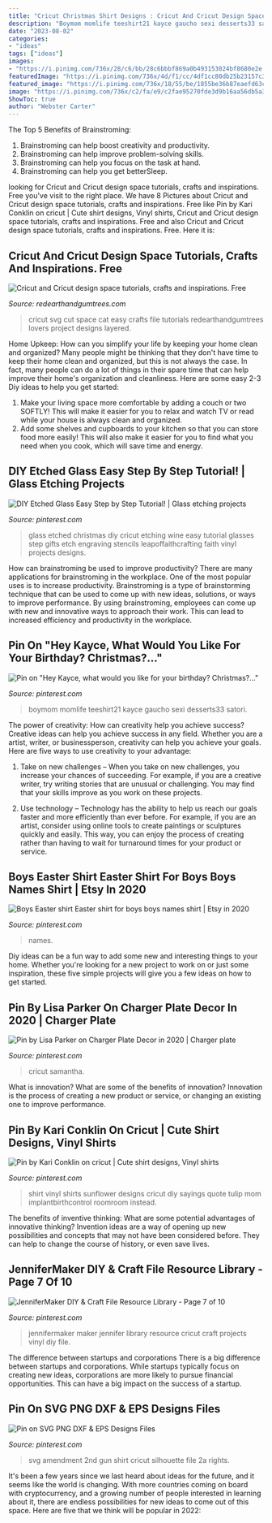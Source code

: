 ```yaml
---
title: "Cricut Christmas Shirt Designs : Cricut And Cricut Design Space Tutorials, Crafts And Inspirations. Free"
description: "Boymom momlife teeshirt21 kayce gaucho sexi desserts33 satori"
date: "2023-08-02"
categories:
- "ideas"
tags: ["ideas"]
images:
- "https://i.pinimg.com/736x/28/c6/bb/28c6bbbf869a0b493153024bf8680e2e.jpg"
featuredImage: "https://i.pinimg.com/736x/4d/f1/cc/4df1cc80db25b23157c336e0cb376ceb.jpg"
featured_image: "https://i.pinimg.com/736x/18/55/be/1855be36b87eaefd63caace26900d9bd.jpg"
image: "https://i.pinimg.com/736x/c2/fa/e9/c2fae95270fde3d9b16aa56db5a3922c.jpg"
ShowToc: true
author: "Webster Carter"
---
```



The Top 5 Benefits of Brainstroming:
1. Brainstroming can help boost creativity and productivity.
2. Brainstroming can help improve problem-solving skills.
3. Brainstroming can help you focus on the task at hand.
4. Brainstroming can help you get betterSleep.

	

		
looking for Cricut and Cricut design space tutorials, crafts and inspirations. Free you've visit to the right place. We have 8 Pictures about Cricut and Cricut design space tutorials, crafts and inspirations. Free like Pin by Kari Conklin on cricut | Cute shirt designs, Vinyl shirts, Cricut and Cricut design space tutorials, crafts and inspirations. Free and also Cricut and Cricut design space tutorials, crafts and inspirations. Free. Here it is:
		
    
## Cricut And Cricut Design Space Tutorials, Crafts And Inspirations. Free

<img loading=lazy src="http://www.redearthandgumtrees.com/uploads/1/1/8/0/118010194/easy-to-make-cricut-project-for-all-the-cat-lovers-easy-cricut-weekend-projects-cat-svg-cut-file_orig.jpg" onerror="this.onerror=null;this.src='https://tse4.mm.bing.net/th?id=OIP.NIpKz-wzcnGyojCvvLJZsAHaLH&amp;pid=15.1';" alt="Cricut and Cricut design space tutorials, crafts and inspirations. Free">

_Source: redearthandgumtrees.com_

>cricut svg cut space cat easy crafts file tutorials redearthandgumtrees lovers project designs layered. 

	

Home Upkeep: How can you simplify your life by keeping your home clean and organized?
Many people might be thinking that they don't have time to keep their home clean and organized, but this is not always the case. In fact, many people can do a lot of things in their spare time that can help improve their home's organization and cleanliness. Here are some easy 2-3 Diy ideas to help you get started: 
1. Make your living space more comfortable by adding a couch or two SOFTLY! This will make it easier for you to relax and watch TV or read while your house is always clean and organized. 
2. Add some shelves and cupboards to your kitchen so that you can store food more easily! This will also make it easier for you to find what you need when you cook, which will save time and energy. 

    
## DIY Etched Glass Easy Step By Step Tutorial! | Glass Etching Projects

<img loading=lazy src="https://i.pinimg.com/736x/c2/fa/e9/c2fae95270fde3d9b16aa56db5a3922c.jpg" onerror="this.onerror=null;this.src='https://tse3.mm.bing.net/th?id=OIP.IwcMCRM-75t3hkc3wcUjWAHaKI&amp;pid=15.1';" alt="DIY Etched Glass Easy Step by Step Tutorial! | Glass etching projects">

_Source: pinterest.com_

>glass etched christmas diy cricut etching wine easy tutorial glasses step gifts etch engraving stencils leapoffaithcrafting faith vinyl projects designs. 

	

How can brainstroming be used to improve productivity?
There are many applications for brainstroming in the workplace. One of the most popular uses is to increase productivity. Brainstroming is a type of brainstorming technique that can be used to come up with new ideas, solutions, or ways to improve performance. By using brainstroming, employees can come up with new and innovative ways to approach their work. This can lead to increased efficiency and productivity in the workplace.

    
## Pin On &quot;Hey Kayce, What Would You Like For Your Birthday? Christmas?...&quot;

<img loading=lazy src="https://i.pinimg.com/736x/18/55/be/1855be36b87eaefd63caace26900d9bd.jpg" onerror="this.onerror=null;this.src='https://tse3.mm.bing.net/th?id=OIP.RNqHhs92NSov8aS3QpD9gAHaJ4&amp;pid=15.1';" alt="Pin on &quot;Hey Kayce, what would you like for your birthday? Christmas?...&quot;">

_Source: pinterest.com_

>boymom momlife teeshirt21 kayce gaucho sexi desserts33 satori. 

	

The power of creativity: How can creativity help you achieve success?
Creative ideas can help you achieve success in any field. Whether you are a artist, writer, or businessperson, creativity can help you achieve your goals. Here are five ways to use creativity to your advantage: 
1. Take on new challenges – When you take on new challenges, you increase your chances of succeeding. For example, if you are a creative writer, try writing stories that are unusual or challenging. You may find that your skills improve as you work on these projects. 

2. Use technology – Technology has the ability to help us reach our goals faster and more efficiently than ever before. For example, if you are an artist, consider using online tools to create paintings or sculptures quickly and easily. This way, you can enjoy the process of creating rather than having to wait for turnaround times for your product or service. 


    
## Boys Easter Shirt Easter Shirt For Boys Boys Names Shirt | Etsy In 2020

<img loading=lazy src="https://i.pinimg.com/736x/0e/c1/11/0ec111a1b425bb344ad81666cfdcdf9a.jpg" onerror="this.onerror=null;this.src='https://tse3.mm.bing.net/th?id=OIP.ELzxxt5J5tsUjZonKsT6uwHaJg&amp;pid=15.1';" alt="Boys Easter shirt Easter shirt for boys boys names shirt | Etsy in 2020">

_Source: pinterest.com_

>names. 

	

Diy ideas can be a fun way to add some new and interesting things to your home. Whether you're looking for a new project to work on or just some inspiration, these five simple projects will give you a few ideas on how to get started.

    
## Pin By Lisa Parker On Charger Plate Decor In 2020 | Charger Plate

<img loading=lazy src="https://i.pinimg.com/736x/3d/0a/50/3d0a5072f185269bda934d86d1794771.jpg" onerror="this.onerror=null;this.src='https://tse4.mm.bing.net/th?id=OIP.xvckySxmqSr0EX6tfQnqiQHaNd&amp;pid=15.1';" alt="Pin by Lisa Parker on Charger Plate Decor in 2020 | Charger plate">

_Source: pinterest.com_

>cricut samantha. 

	

What is innovation? What are some of the benefits of innovation?
Innovation is the process of creating a new product or service, or changing an existing one to improve performance.

    
## Pin By Kari Conklin On Cricut | Cute Shirt Designs, Vinyl Shirts

<img loading=lazy src="https://i.pinimg.com/736x/ce/34/93/ce349396f41f5f7abc1d28f47dd51edf.jpg" onerror="this.onerror=null;this.src='https://tse2.mm.bing.net/th?id=OIP.e8DpyRIus3hrCYghMUFtHAHaIb&amp;pid=15.1';" alt="Pin by Kari Conklin on cricut | Cute shirt designs, Vinyl shirts">

_Source: pinterest.com_

>shirt vinyl shirts sunflower designs cricut diy sayings quote tulip mom implantbirthcontrol roomroom instead. 

	

The benefits of inventive thinking: What are some potential advantages of innovative thinking?
Invention ideas are a way of opening up new possibilities and concepts that may not have been considered before. They can help to change the course of history, or even save lives.

    
## JenniferMaker DIY &amp; Craft File Resource Library - Page 7 Of 10

<img loading=lazy src="https://i.pinimg.com/736x/4d/f1/cc/4df1cc80db25b23157c336e0cb376ceb.jpg" onerror="this.onerror=null;this.src='https://tse3.mm.bing.net/th?id=OIP.djxGT0-YOFm5wUsEtvCuiQHaHa&amp;pid=15.1';" alt="JenniferMaker DIY &amp; Craft File Resource Library - Page 7 of 10">

_Source: pinterest.com_

>jennifermaker maker jennifer library resource cricut craft projects vinyl diy file. 

	

The difference between startups and corporations
There is a big difference between startups and corporations. While startups typically focus on creating new ideas, corporations are more likely to pursue financial opportunities. This can have a big impact on the success of a startup.

    
## Pin On SVG PNG DXF &amp; EPS Designs Files

<img loading=lazy src="https://i.pinimg.com/736x/28/c6/bb/28c6bbbf869a0b493153024bf8680e2e.jpg" onerror="this.onerror=null;this.src='https://tse4.mm.bing.net/th?id=OIP.UDL_JbzqHOSiekfQ6fSt2QHaLG&amp;pid=15.1';" alt="Pin on SVG PNG DXF &amp; EPS Designs Files">

_Source: pinterest.com_

>svg amendment 2nd gun shirt cricut silhouette file 2a rights. 

	

It's been a few years since we last heard about ideas for the future, and it seems like the world is changing. With more countries coming on board with cryptocurrency, and a growing number of people interested in learning about it, there are endless possibilities for new ideas to come out of this space. Here are five that we think will be popular in 2022: 

